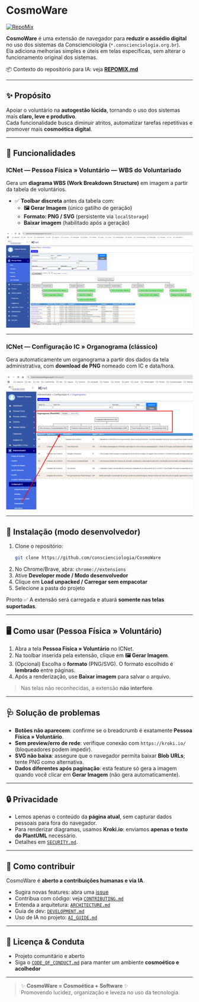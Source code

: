 # CosmoWare

[![RepoMix](https://img.shields.io/badge/RepoMix-enabled-4B8BF4)](https://repomix.com)

**CosmoWare** é uma extensão de navegador para **reduzir o assédio digital** no uso dos sistemas da Conscienciologia (`*.conscienciologia.org.br`).  
Ela adiciona melhorias simples e úteis em telas específicas, sem alterar o funcionamento original dos sistemas.

📦 Contexto do repositório para IA: veja **[REPOMIX.md](./REPOMIX.md)**

---

## ✨ Propósito

Apoiar o voluntário na **autogestão lúcida**, tornando o uso dos sistemas mais **claro, leve e produtivo**.  
Cada funcionalidade busca diminuir atritos, automatizar tarefas repetitivas e promover mais **cosmoética digital**.

---

## 🚀 Funcionalidades

### ICNet — Pessoa Física » Voluntário — **WBS do Voluntariado**
Gera um **diagrama WBS (Work Breakdown Structure)** em imagem a partir da tabela de voluntários.

- ✅ **Toolbar discreta** antes da tabela com:
  - **🖼️ Gerar Imagem** (único gatilho de geração)
  - **Formato: PNG / SVG** (persistente via `localStorage`)
  - **Baixar imagem** (habilitado após a geração)

![](doc\feature-pessoa-fisica-voluntario.png)

---

### ICNet — Configuração IC » Organograma (clássico)
Gera automaticamente um organograma a partir dos dados da tela administrativa, com **download de PNG** nomeado com IC e data/hora.  

![](doc\feature-configuracoes-ic-organograma-voluntario.png)

---

## 🔧 Instalação (modo desenvolvedor)

1. Clone o repositório:  
   ```bash
   git clone https://github.com/conscienciologia/CosmoWare
   ```
2. No Chrome/Brave, abra: `chrome://extensions`
3. Ative **Developer mode / Modo desenvolvedor**
4. Clique em **Load unpacked / Carregar sem empacotar**
5. Selecione a pasta do projeto

Pronto ✅ A extensão será carregada e atuará **somente nas telas suportadas**.

---

## 🖥️ Como usar (Pessoa Física » Voluntário)

1. Abra a tela **Pessoa Física » Voluntário** no ICNet.  
2. Na toolbar inserida pela extensão, clique em **🖼️ Gerar Imagem**.  
3. (Opcional) Escolha o **formato** (PNG/SVG). O formato escolhido é **lembrado** entre páginas.  
4. Após a renderização, use **Baixar imagem** para salvar o arquivo.  

> Nas telas não reconhecidas, a extensão **não interfere**.

---

## 🩺 Solução de problemas

- **Botões não aparecem**: confirme se o breadcrumb é exatamente **Pessoa Física » Voluntário**.  
- **Sem preview/erro de rede**: verifique conexão com `https://kroki.io/` (bloqueadores podem impedir).  
- **SVG não baixa**: assegure que o navegador permita baixar **Blob URLs**; tente PNG como alternativa.  
- **Dados diferentes após paginação**: esta feature só gera a imagem quando você clicar em **Gerar Imagem** (não gera automaticamente).

---

## 🔒 Privacidade

- Lemos apenas o conteúdo da **página atual**, sem capturar dados pessoais para fora do navegador.  
- Para renderizar diagramas, usamos **Kroki.io**: enviamos **apenas o texto do PlantUML** necessário.  
- Detalhes em [`SECURITY.md`](./SECURITY.md).  

---

## 🤝 Como contribuir

CosmoWare é **aberto a contribuições humanas e via IA**.  

- Sugira novas features: abra uma [issue](./.github/ISSUE_TEMPLATE/feature_request.md)  
- Contribua com código: veja [`CONTRIBUTING.md`](./CONTRIBUTING.md)  
- Entenda a arquitetura: [`ARCHITECTURE.md`](./ARCHITECTURE.md)  
- Guia de dev: [`DEVELOPMENT.md`](./DEVELOPMENT.md)  
- Uso de IA no projeto: [`AI_GUIDE.md`](./AI_GUIDE.md)  

---

## 📜 Licença & Conduta

- Projeto comunitário e aberto  
- Siga o [`CODE_OF_CONDUCT.md`](./CODE_OF_CONDUCT.md) para manter um ambiente **cosmoético e acolhedor**  

---

> ✨ **CosmoWare = Cosmoética + Software** ✨  
Promovendo lucidez, organização e leveza no uso da tecnologia.
